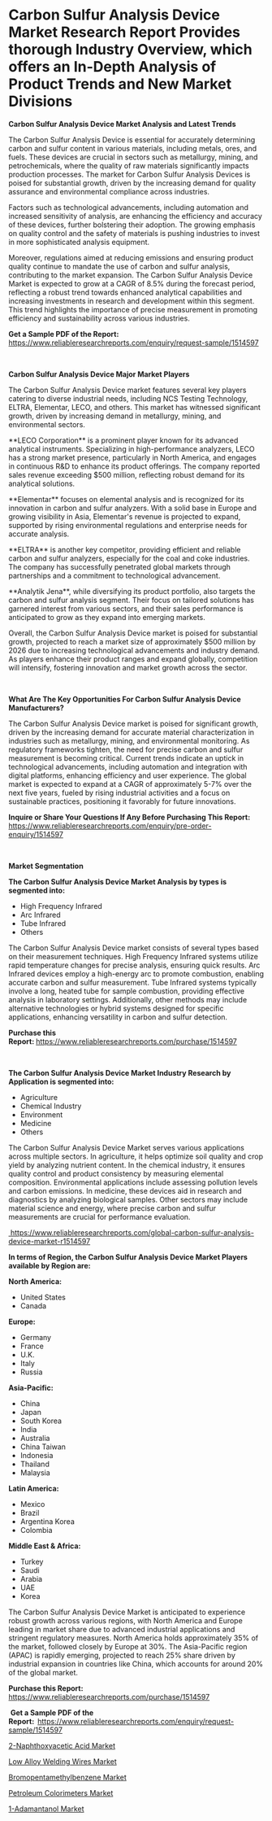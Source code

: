 <p><h1>Carbon Sulfur Analysis Device Market Research Report Provides thorough Industry Overview, which offers an In-Depth Analysis of Product Trends and New Market Divisions</h1></p><p><strong>Carbon Sulfur Analysis Device Market Analysis and Latest Trends</strong></p>
<p><p>The Carbon Sulfur Analysis Device is essential for accurately determining carbon and sulfur content in various materials, including metals, ores, and fuels. These devices are crucial in sectors such as metallurgy, mining, and petrochemicals, where the quality of raw materials significantly impacts production processes. The market for Carbon Sulfur Analysis Devices is poised for substantial growth, driven by the increasing demand for quality assurance and environmental compliance across industries. </p><p>Factors such as technological advancements, including automation and increased sensitivity of analysis, are enhancing the efficiency and accuracy of these devices, further bolstering their adoption. The growing emphasis on quality control and the safety of materials is pushing industries to invest in more sophisticated analysis equipment. </p><p>Moreover, regulations aimed at reducing emissions and ensuring product quality continue to mandate the use of carbon and sulfur analysis, contributing to the market expansion. The Carbon Sulfur Analysis Device Market is expected to grow at a CAGR of 8.5% during the forecast period, reflecting a robust trend towards enhanced analytical capabilities and increasing investments in research and development within this segment. This trend highlights the importance of precise measurement in promoting efficiency and sustainability across various industries.</p></p>
<p><strong>Get a Sample PDF of the Report:&nbsp;</strong> <a href="https://www.reliableresearchreports.com/enquiry/request-sample/1514597?utm_campaign=83&utm_medium=2&utm_source=Github&utm_content=ia&utm_term=17012025&utm_id=carbon-sulfur-analysis-device">https://www.reliableresearchreports.com/enquiry/request-sample/1514597</a></p>
<p>&nbsp;</p>
<p><strong>Carbon Sulfur Analysis Device Major Market Players</strong></p>
<p><p>The Carbon Sulfur Analysis Device market features several key players catering to diverse industrial needs, including NCS Testing Technology, ELTRA, Elementar, LECO, and others. This market has witnessed significant growth, driven by increasing demand in metallurgy, mining, and environmental sectors.</p><p>**LECO Corporation** is a prominent player known for its advanced analytical instruments. Specializing in high-performance analyzers, LECO has a strong market presence, particularly in North America, and engages in continuous R&D to enhance its product offerings. The company reported sales revenue exceeding $500 million, reflecting robust demand for its analytical solutions.</p><p>**Elementar** focuses on elemental analysis and is recognized for its innovation in carbon and sulfur analyzers. With a solid base in Europe and growing visibility in Asia, Elementar's revenue is projected to expand, supported by rising environmental regulations and enterprise needs for accurate analysis.</p><p>**ELTRA** is another key competitor, providing efficient and reliable carbon and sulfur analyzers, especially for the coal and coke industries. The company has successfully penetrated global markets through partnerships and a commitment to technological advancement.</p><p>**Analytik Jena**, while diversifying its product portfolio, also targets the carbon and sulfur analysis segment. Their focus on tailored solutions has garnered interest from various sectors, and their sales performance is anticipated to grow as they expand into emerging markets.</p><p>Overall, the Carbon Sulfur Analysis Device market is poised for substantial growth, projected to reach a market size of approximately $500 million by 2026 due to increasing technological advancements and industry demand. As players enhance their product ranges and expand globally, competition will intensify, fostering innovation and market growth across the sector.</p></p>
<p>&nbsp;</p>
<p><strong>What Are The Key Opportunities For Carbon Sulfur Analysis Device Manufacturers?</strong></p>
<p><p>The Carbon Sulfur Analysis Device market is poised for significant growth, driven by the increasing demand for accurate material characterization in industries such as metallurgy, mining, and environmental monitoring. As regulatory frameworks tighten, the need for precise carbon and sulfur measurement is becoming critical. Current trends indicate an uptick in technological advancements, including automation and integration with digital platforms, enhancing efficiency and user experience. The global market is expected to expand at a CAGR of approximately 5-7% over the next five years, fueled by rising industrial activities and a focus on sustainable practices, positioning it favorably for future innovations.</p></p>
<p><strong>Inquire or Share Your Questions If Any Before Purchasing This Report:</strong> <a href="https://www.reliableresearchreports.com/enquiry/pre-order-enquiry/1514597?utm_campaign=83&utm_medium=2&utm_source=Github&utm_content=ia&utm_term=17012025&utm_id=carbon-sulfur-analysis-device">https://www.reliableresearchreports.com/enquiry/pre-order-enquiry/1514597</a></p>
<p>&nbsp;</p>
<p><strong>Market Segmentation</strong></p>
<p><strong>The Carbon Sulfur Analysis Device Market Analysis by types is segmented into:</strong></p>
<p><ul><li>High Frequency Infrared</li><li>Arc Infrared</li><li>Tube Infrared</li><li>Others</li></ul></p>
<p><p>The Carbon Sulfur Analysis Device market consists of several types based on their measurement techniques. High Frequency Infrared systems utilize rapid temperature changes for precise analysis, ensuring quick results. Arc Infrared devices employ a high-energy arc to promote combustion, enabling accurate carbon and sulfur measurement. Tube Infrared systems typically involve a long, heated tube for sample combustion, providing effective analysis in laboratory settings. Additionally, other methods may include alternative technologies or hybrid systems designed for specific applications, enhancing versatility in carbon and sulfur detection.</p></p>
<p><strong>Purchase this Report:&nbsp;</strong><a href="https://www.reliableresearchreports.com/purchase/1514597?utm_campaign=83&utm_medium=2&utm_source=Github&utm_content=ia&utm_term=17012025&utm_id=carbon-sulfur-analysis-device">https://www.reliableresearchreports.com/purchase/1514597</a></p>
<p>&nbsp;</p>
<p><strong>The Carbon Sulfur Analysis Device Market Industry Research by Application is segmented into:</strong></p>
<p><ul><li>Agriculture</li><li>Chemical Industry</li><li>Environment</li><li>Medicine</li><li>Others</li></ul></p>
<p><p>The Carbon Sulfur Analysis Device Market serves various applications across multiple sectors. In agriculture, it helps optimize soil quality and crop yield by analyzing nutrient content. In the chemical industry, it ensures quality control and product consistency by measuring elemental composition. Environmental applications include assessing pollution levels and carbon emissions. In medicine, these devices aid in research and diagnostics by analyzing biological samples. Other sectors may include material science and energy, where precise carbon and sulfur measurements are crucial for performance evaluation.</p></p>
<p><a href="https://www.reliableresearchreports.com/global-carbon-sulfur-analysis-device-market-r1514597?utm_campaign=83&utm_medium=2&utm_source=Github&utm_content=ia&utm_term=17012025&utm_id=carbon-sulfur-analysis-device">&nbsp;https://www.reliableresearchreports.com/global-carbon-sulfur-analysis-device-market-r1514597</a></p>
<p><strong>In terms of Region, the Carbon Sulfur Analysis Device Market Players available by Region are:</strong></p>
<p>
    <p> <strong> North America: </strong>
        <ul>
            <li>United States</li>
            <li>Canada</li>
        </ul>
        </p> 
    <p> <strong> Europe: </strong>
        <ul>
            <li>Germany</li>
            <li>France</li>
            <li>U.K.</li>
            <li>Italy</li>
            <li>Russia</li>
        </ul>
        </p> 
    <p> <strong> Asia-Pacific: </strong>
        <ul>
            <li>China</li>
            <li>Japan</li>
            <li>South Korea</li>
            <li>India</li>
            <li>Australia</li>
            <li>China Taiwan</li>
            <li>Indonesia</li>
            <li>Thailand</li>
            <li>Malaysia</li>
        </ul>
        </p> 
    <p> <strong> Latin America: </strong>
        <ul>
            <li>Mexico</li>
            <li>Brazil</li>
            <li>Argentina Korea</li>
            <li>Colombia</li>
        </ul>
        </p> 
    <p> <strong> Middle East & Africa: </strong>
        <ul>
            <li>Turkey</li>
            <li>Saudi</li>
            <li>Arabia</li>
            <li>UAE</li>
            <li>Korea</li>
        </ul>
    </p>
    </p>
<p><p>The Carbon Sulfur Analysis Device Market is anticipated to experience robust growth across various regions, with North America and Europe leading in market share due to advanced industrial applications and stringent regulatory measures. North America holds approximately 35% of the market, followed closely by Europe at 30%. The Asia-Pacific region (APAC) is rapidly emerging, projected to reach 25% share driven by industrial expansion in countries like China, which accounts for around 20% of the global market.</p></p>
<p><strong>Purchase this Report: </strong><a href="https://www.reliableresearchreports.com/purchase/1514597?utm_campaign=83&utm_medium=2&utm_source=Github&utm_content=ia&utm_term=17012025&utm_id=carbon-sulfur-analysis-device">https://www.reliableresearchreports.com/purchase/1514597</a></p>
<p>&nbsp;<strong>Get a Sample PDF of the Report:&nbsp;&nbsp;</strong><a href="https://www.reliableresearchreports.com/enquiry/request-sample/1514597?utm_campaign=83&utm_medium=2&utm_source=Github&utm_content=ia&utm_term=17012025&utm_id=carbon-sulfur-analysis-device">https://www.reliableresearchreports.com/enquiry/request-sample/1514597</a></p>
<p><strong></strong></p>
<p><p><a href="https://github.com/oslieselotte2192/Market-Research-Report-List-1/blob/main/2-naphthoxyacetic-acid-market.md?utm_campaign=83&utm_medium=2&utm_source=Github&utm_content=ia&utm_term=17012025&utm_id=carbon-sulfur-analysis-device">2-Naphthoxyacetic Acid Market</a></p><p><a href="https://github.com/tambraunrue691969/Market-Research-Report-List-1/blob/main/low-alloy-welding-wires-market.md?utm_campaign=83&utm_medium=2&utm_source=Github&utm_content=ia&utm_term=17012025&utm_id=carbon-sulfur-analysis-device">Low Alloy Welding Wires Market</a></p><p><a href="https://github.com/tasiahtahathorn/Market-Research-Report-List-1/blob/main/bromopentamethylbenzene-market.md?utm_campaign=83&utm_medium=2&utm_source=Github&utm_content=ia&utm_term=17012025&utm_id=carbon-sulfur-analysis-device">Bromopentamethylbenzene Market</a></p><p><a href="https://github.com/tona7vba/Market-Research-Report-List-1/blob/main/petroleum-colorimeters-market.md?utm_campaign=83&utm_medium=2&utm_source=Github&utm_content=ia&utm_term=17012025&utm_id=carbon-sulfur-analysis-device">Petroleum Colorimeters Market</a></p><p><a href="https://github.com/jeastefanowicz7816/Market-Research-Report-List-1/blob/main/1-adamantanol-market.md?utm_campaign=83&utm_medium=2&utm_source=Github&utm_content=ia&utm_term=17012025&utm_id=carbon-sulfur-analysis-device">1-Adamantanol Market</a></p></p>